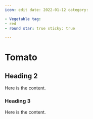 ```yaml
---
icon: edit date: 2022-01-12 category:

- Vegetable tag:
- red
- round star: true sticky: true

---
```


# Tomato

## Heading 2

Here is the content.

### Heading 3

Here is the content.
